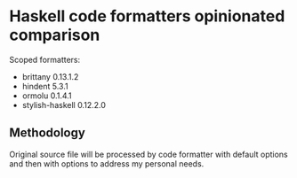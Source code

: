 # Haskell code formatters opinionated comparison

Scoped formatters:

- brittany 0.13.1.2
- hindent 5.3.1
- ormolu 0.1.4.1
- stylish-haskell 0.12.2.0


## Methodology
Original source file will be processed by code formatter with default options and then with options to address my personal needs.
